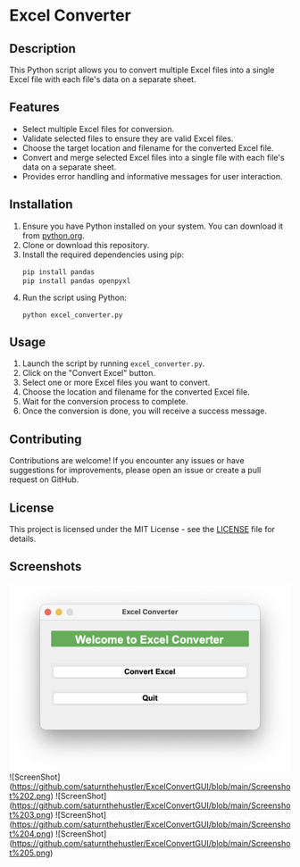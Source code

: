 # Excel Converter

## Description
This Python script allows you to convert multiple Excel files into a single Excel file with each file's data on a separate sheet.

## Features
- Select multiple Excel files for conversion.
- Validate selected files to ensure they are valid Excel files.
- Choose the target location and filename for the converted Excel file.
- Convert and merge selected Excel files into a single file with each file's data on a separate sheet.
- Provides error handling and informative messages for user interaction.

## Installation
1. Ensure you have Python installed on your system. You can download it from [python.org](https://www.python.org/downloads/).
2. Clone or download this repository.
3. Install the required dependencies using pip:
    ```
    pip install pandas
    pip install pandas openpyxl
    ```
4. Run the script using Python:
    ```
    python excel_converter.py
    ```

## Usage
1. Launch the script by running `excel_converter.py`.
2. Click on the "Convert Excel" button.
3. Select one or more Excel files you want to convert.
4. Choose the location and filename for the converted Excel file.
5. Wait for the conversion process to complete.
6. Once the conversion is done, you will receive a success message.

## Contributing
Contributions are welcome! If you encounter any issues or have suggestions for improvements, please open an issue or create a pull request on GitHub.

## License
This project is licensed under the MIT License - see the [LICENSE](LICENSE) file for details.

## Screenshots

![ScreenShot](https://github.com/saturnthehustler/ExcelConvertGUI/blob/6ced58bbe904793a365b182e922b12e1a8050b94/Screenshot%201.png)
![ScreenShot]
(https://github.com/saturnthehustler/ExcelConvertGUI/blob/main/Screenshot%202.png)
![ScreenShot]
(https://github.com/saturnthehustler/ExcelConvertGUI/blob/main/Screenshot%203.png)
![ScreenShot]
(https://github.com/saturnthehustler/ExcelConvertGUI/blob/main/Screenshot%204.png)
![ScreenShot]
(https://github.com/saturnthehustler/ExcelConvertGUI/blob/main/Screenshot%205.png)
